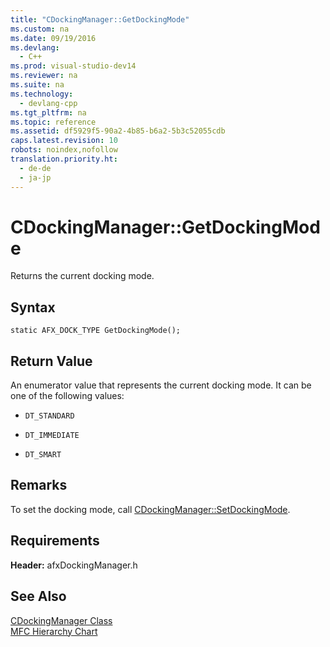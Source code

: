 ```yaml
---
title: "CDockingManager::GetDockingMode"
ms.custom: na
ms.date: 09/19/2016
ms.devlang: 
  - C++
ms.prod: visual-studio-dev14
ms.reviewer: na
ms.suite: na
ms.technology: 
  - devlang-cpp
ms.tgt_pltfrm: na
ms.topic: reference
ms.assetid: df5929f5-90a2-4b85-b6a2-5b3c52055cdb
caps.latest.revision: 10
robots: noindex,nofollow
translation.priority.ht: 
  - de-de
  - ja-jp
---
```

# CDockingManager::GetDockingMode
Returns the current docking mode.  
  
## Syntax  
  
```  
static AFX_DOCK_TYPE GetDockingMode();  
```  
  
## Return Value  
 An enumerator value that represents the current docking mode. It can be one of the following values:  
  
-   `DT_STANDARD`  
  
-   `DT_IMMEDIATE`  
  
-   `DT_SMART`  
  
## Remarks  
 To set the docking mode, call [CDockingManager::SetDockingMode](../vs140/CDockingManager--SetDockingMode.md).  
  
## Requirements  
 **Header:** afxDockingManager.h  
  
## See Also  
 [CDockingManager Class](../vs140/CDockingManager-Class.md)   
 [MFC Hierarchy Chart](../vs140/Hierarchy-Chart.md)